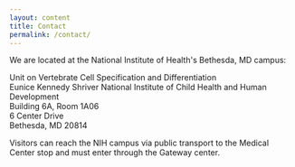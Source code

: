 ```yaml
---
layout: content
title: Contact
permalink: /contact/
---
```


We are located at the National Institute of Health's Bethesda, MD campus:

Unit on Vertebrate Cell Specification and Differentiation<br />
Eunice Kennedy Shriver National Institute of Child Health and Human Development<br />
Building 6A, Room 1A06<br />
6 Center Drive<br />
Bethesda, MD 20814

Visitors can reach the NIH campus via public transport to the Medical Center stop and must enter through the Gateway center.

 

